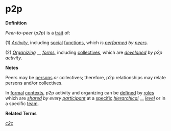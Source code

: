 # p2p

**Definition**

_Peer-to-peer_ (_p2p_) is a [trait](https://github.com/gcassel/Modular-Organization-Terminology/blob/master/terms/trait.md) of:

(1) [_Activity_](https://github.com/gcassel/Modular-Organization-Terminology/blob/master/terms/activity.md), including [social](https://github.com/gcassel/Modular-Organization-Terminology/blob/master/terms/social.md) [functions](https://github.com/gcassel/Modular-Organization-Terminology/blob/master/terms/function.md), which _is_ [_performed_](https://github.com/gcassel/Modular-Organization-Terminology/blob/master/terms/perform.md) _by_ [_peers_](https://github.com/gcassel/Modular-Organization-Terminology/blob/master/terms/peer.md).

(2) [_Organizing_](https://github.com/gcassel/Modular-Organization-Terminology/blob/master/terms/organization.md) __ [_forms_](https://github.com/gcassel/Modular-Organization-Terminology/blob/master/terms/form.md), including [collectives](https://github.com/gcassel/Modular-Organization-Terminology/blob/master/terms/collective.md), which are [_developed_](https://github.com/gcassel/Modular-Organization-Terminology/blob/master/terms/develop.md) _by p2p activity_.

**Notes**

Peers may be [persons](person.md) _or_ collectives; therefore, p2p relationships may relate persons and/or collectives.

In [formal](https://github.com/gcassel/Modular-Organization-Terminology/blob/master/terms/form.md) [contexts](https://github.com/gcassel/Modular-Organization-Terminology/blob/master/terms/context.md), p2p activity and organizing can be [defined](https://github.com/gcassel/Modular-Organization-Terminology/blob/master/terms/define.md) by [roles](https://github.com/gcassel/Modular-Organization-Terminology/blob/master/terms/role.md) which are [_shared_](https://github.com/gcassel/Modular-Organization-Terminology/blob/master/terms/common.md) _by every_ [_participant_](https://github.com/gcassel/Modular-Organization-Terminology/blob/master/terms/participate.md) at a [specific](https://github.com/gcassel/Modular-Organization-Terminology/blob/master/terms/specific.md) [_hierarchical_](https://github.com/gcassel/Modular-Organization-Terminology/blob/master/terms/hierarchy.md) __ [_level_](https://github.com/gcassel/Modular-Organization-Terminology/blob/master/terms/level.md) or in a specific [team](team.md).

**Related Terms**

[_c2c_](c2c.md)
